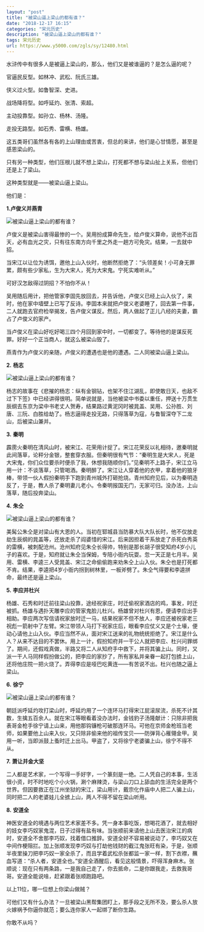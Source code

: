 ```yaml
---
layout: "post"
title: "被梁山逼上梁山的都有谁？"
date: "2018-12-17 16:15"
categories: "宋元历史"
description: "被梁山逼上梁山的都有谁？"
tags: 宋元历史
url: https://www.y5000.com/zgls/sy/12480.html
---
```






水浒传中有很多人是被逼上梁山的，那么，他们又是被谁逼的？是怎么逼的呢？

官逼民反型。如林冲、武松、阮氏三雄。

侠义过火型。如鲁智深、史进。

战场降将型。如呼延灼、张清、索超。

主动投靠型。如孙立、杨林、汤隆。

走投无路型。如石秀、雷横、杨雄。

这五类哥们虽然各有各的上山理由或苦衷，但总的来讲，他们是心甘情愿，甚至是感恩梁山的。

只有另一种类型，他们压根儿就不想上梁山，打死都不想与梁山扯上关系，但他们还是上了梁山。

这种类型就是——被梁山逼上梁山。

他们是：

**1.卢俊义并燕青**

![被梁山逼上梁山的都有谁？](/uploads/allimg/170207/6-1F20F93539228.JPG)

卢俊义是被梁山害得最惨的一个。吴用扮成算命先生，给卢俊义算命，说他不出百天，必有血光之灾，只有往东南方向千里之外走一趟方可免灾。结果，一去就中招。

当宋江以让位为诱饵，邀他上山入伙时，他断然拒绝了：“头领差矣！小可身无罪累，颇有些少家私，生为大宋人，死为大宋鬼。宁死实难听从。”

可好汉怎敌得过阴招？不怕你不从！

吴用随后用计，把他管家李固先放回去，并告诉他，卢俊义已经上山入伙了，来时，他在家中墙壁上已写了反诗。李固本来就把卢俊义老婆睡了，回去第一件事，二人就跑去官府检举揭发，告卢俊义谋反。然后，两人做起了正儿八经的夫妻，霸占了卢俊义的家产。

当卢俊义在梁山好吃好喝三四个月回到家中时，一切都变了。等待他的是谋反死罪。好好一个正当商人，就这么被梁山毁了。

燕青作为卢俊义的亲随，卢俊义的遭遇也是他的遭遇。二人同被梁山逼上梁山。

**2.** **杨志**

![被梁山逼上梁山的都有谁？](/uploads/allimg/170207/6-1F20F93I43c.JPG)

杨志的故事在《悲摧的杨志：纵有金钢钻，也架不住江湖乱，即使敢日天，也敌不过下下签》中已经讲得很明。简单说就是，当他被梁中书委以重任，押送十万贯生辰纲去东京为梁中书老丈人贺寿，结果路过黄泥冈时被晁盖、吴用、公孙胜、刘唐、三阮、白胜给劫了。杨志逼得走投无路，只得落草为寇，与鲁智深夺下二龙山，后被梁山兼并。

**3.** **秦明**

霹雳火秦明在清风山时，被宋江、花荣用计捉了。宋江花荣反以礼相待，邀秦明就此间落草，论秤分金银，整套穿衣服。但秦明很有气节：“秦明生是大宋人，死是大宋鬼，你们众位要杀时便杀了我，休想我随顺你们。”见秦明不上路子，宋江立马用一计：不谈落草，只管喝酒。秦明醉了。宋江让人穿着他的衣甲，拿着他的狼牙棒，带领一伙人假扮秦明手下跑到青州城外打砸抢烧。青州知府见后，以为秦明造反了，于是，教人杀了秦明妻儿老小。令秦明报国无门，无家可归。没办法，上山落草，随后投奔梁山。

**4.** **朱仝**

![被梁山逼上梁山的都有谁？](/uploads/allimg/170207/6-1F20F93T22Q.JPG)

美髯公朱仝是对梁山有大恩的人。当初在郓城县当防暴大队大队长时，他不仅放走劫生辰纲的晁盖等，还放走杀了阎婆惜的宋江。后来因担着干系放走了杀死白秀英的雷横，被刺配沧州。沧州知府见朱仝长得帅，特别是那长胡子很受知府4岁小儿子的喜欢。于是，知府就让朱仝当保姆，专陪小衙内玩耍。忽一天正是七月半。吴用、雷横、李逵三人受晁盖、宋江之命偷偷跑来劝朱仝上山入伙。朱仝也是打死都不肯。结果，李逵把4岁小衙内拐到树林里，一板斧劈了。朱仝气得要和李逵拼命，最终还是逼上梁山。

**5.** **李应并杜兴**

杨雄、石秀和时迁前往梁山投靠，途经祝家庄，时迁偷祝家酒店的鸡，事发，时迁被抓。杨雄与遇扑天雕李应的管家鬼脸儿杜兴。杨雄曾对杜兴有恩，便请李应出手相助。李应两次写信请祝家放时迁一马，结果祝家不但不放人，李应还被祝家老三祝彪一箭射中了左臂。宋江带领人马打下祝家庄后，眼看李应仗义又是个土壕，便动心请他上山入伙。李应当然不从，面对宋江送来的礼物统统拒绝了。宋江是什么人？从来不达目的不罢休。用上一计，假扮知府并一干公人就把李应、杜兴问罪绑了。期间，还假戏真做，半路又将二人从知府手中救下，并将其骗上山。同时，又派一干人马同样假扮做公的，把李应的家抄了，所有家私并亲眷一起打包掳上山，还将他庄院一把火烧了。弄得李应是哑巴吃黄连——有苦说不出。杜兴也随之逼上梁山。

**6.** **徐宁**

![被梁山逼上梁山的都有谁？](/uploads/allimg/170207/6-1F20F93954108.JPG)

朝廷派呼延灼攻打梁山时，呼延灼用了一个连环马打得宋江屁滚尿流，杀死不计其数，生擒五百余人。就在宋江等眼看着没办法时，金钱豹子汤隆献计：只除非把我表哥金枪手徐宁请上山来，用他那钩镰枪可破那连环马。可他在京师金枪班当老师，如果要他上山来入伙，又只除非偷来他的祖传宝贝——防弹背心雁翎金甲。吴用一听，当即派鼓上蚤时迁上出马。甲盗了，又将徐宁老婆骗上山，徐宁不得不从。

**7.** **萧让并金大坚**

二人都是艺术家，一个写得一手好字，一个篆刻是一绝。二人凭自己的本事，生活很小资，时不时地吃个小火锅，涮个麻辣烫，与梁山刀口上舔血的生活完全是两个世界。但因要救正在江州坐狱的宋江，梁山用计，戴宗化作庙中人把二人骗上山，同时把二人的老婆娃儿全掳上山，两人不得不留在梁山听用。

**8.** **安道全**

神医安道全的境遇与两位艺术家差不多。凭一身本事吃饭，想喝花酒了，就去相好的妓女李巧奴家鬼混，日子过得有盐有味。当张顺前来请他上山去医治宋江的病时，安道全不舍那李巧奴，找着借口推辞。安道全好不容易被说动了，李巧奴又在中间作梗阻拦。加上张顺发现李巧奴与打劫他钱财的截江鬼张旺有染，于是，张顺半夜里操刀把李巧奴一家全杀了，而且学着武松杀张都监一家一样，割下衣襟，蘸血写道：“杀人者，安道全也。”安道全酒醒后，看见这般情景，吓得浑身麻木。张顺说：现在只有两条路，一是我自己走了，你去抵命，二是你跟我走，去救我哥哥。安道全能说啥，赶紧跟着张顺跑路吧。

以上11位，哪一位想上你梁山做贼？

可他们又有什么办法？一旦被梁山黑帮集团盯上，那手段之无所不及，要么杀人放火嫁祸予你逼你就范；要么连你家人一起绑了断你生路。

你敢不从吗？

